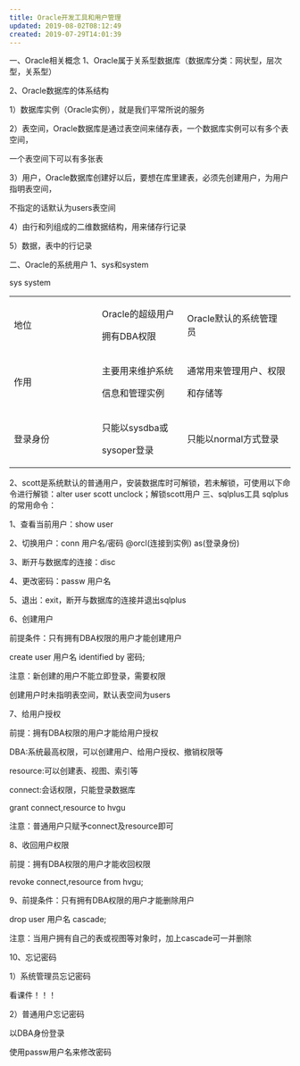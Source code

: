 ```yaml
---
title: Oracle开发工具和用户管理
updated: 2019-08-02T08:12:49
created: 2019-07-29T14:01:39
---
```


一、Oracle相关概念
1、Oracle属于关系型数据库（数据库分类：网状型，层次型，关系型）

2、Oracle数据库的体系结构

1）数据库实例（Oracle实例），就是我们平常所说的服务

2）表空间，Oracle数据库是通过表空间来储存表，一个数据库实例可以有多个表空间，

一个表空间下可以有多张表

3）用户，Oracle数据库创建好以后，要想在库里建表，必须先创建用户，为用户指明表空间，

不指定的话默认为users表空间

4）由行和列组成的二维数据结构，用来储存行记录

5）数据，表中的行记录

二、Oracle的系统用户
1、sys和system

 sys system
<table>
<colgroup>
<col style="width: 31%" />
<col style="width: 30%" />
<col style="width: 38%" />
</colgroup>
<tbody>
<tr class="odd">
<td>地位</td>
<td><p>Oracle的超级用户</p>
<p>拥有DBA权限</p></td>
<td>Oracle默认的系统管理员</td>
</tr>
<tr class="even">
<td>作用</td>
<td><p>主要用来维护系统</p>
<p>信息和管理实例</p></td>
<td><p>通常用来管理用户、权限</p>
<p>和存储等</p></td>
</tr>
<tr class="odd">
<td>登录身份</td>
<td><p>只能以sysdba或</p>
<p>sysoper登录</p></td>
<td>只能以normal方式登录</td>
</tr>
</tbody>
</table>

2、scott是系统默认的普通用户，安装数据库时可解锁，若未解锁，可使用以下命令进行解锁：alter user scott unclock；解锁scott用户
三、sqlplus工具
sqlplus的常用命令：

1、查看当前用户：show user

2、切换用户：conn 用户名/密码 @orcl(连接到实例) as(登录身份)

3、断开与数据库的连接：disc

4、更改密码：passw 用户名

5、退出：exit，断开与数据库的连接并退出sqlplus

6、创建用户

前提条件：只有拥有DBA权限的用户才能创建用户

create user 用户名 identified by 密码;

注意：新创建的用户不能立即登录，需要权限

创建用户时未指明表空间，默认表空间为users

7、给用户授权

前提：拥有DBA权限的用户才能给用户授权

DBA:系统最高权限，可以创建用户、给用户授权、撤销权限等

resource:可以创建表、视图、索引等

connect:会话权限，只能登录数据库

grant connect,resource to hvgu

注意：普通用户只赋予connect及resource即可

8、收回用户权限

前提：拥有DBA权限的用户才能收回权限

revoke connect,resource from hvgu;

9、前提条件：只有拥有DBA权限的用户才能删除用户

drop user 用户名 cascade;

注意：当用户拥有自己的表或视图等对象时，加上cascade可一并删除

10、忘记密码

1）系统管理员忘记密码

看课件！！！

2）普通用户忘记密码

以DBA身份登录

使用passw用户名来修改密码

